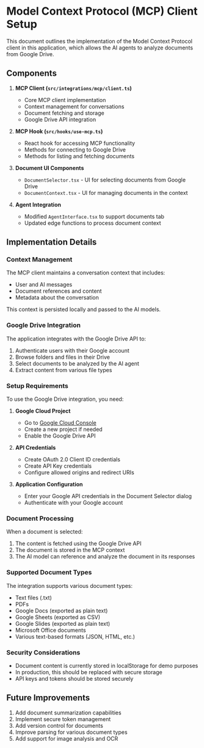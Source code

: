 
# Model Context Protocol (MCP) Client Setup

This document outlines the implementation of the Model Context Protocol client in this application, which allows the AI agents to analyze documents from Google Drive.

## Components

1. **MCP Client (`src/integrations/mcp/client.ts`)**
   - Core MCP client implementation
   - Context management for conversations
   - Document fetching and storage
   - Google Drive API integration

2. **MCP Hook (`src/hooks/use-mcp.ts`)**
   - React hook for accessing MCP functionality
   - Methods for connecting to Google Drive
   - Methods for listing and fetching documents

3. **Document UI Components**
   - `DocumentSelector.tsx` - UI for selecting documents from Google Drive
   - `DocumentContext.tsx` - UI for managing documents in the context

4. **Agent Integration**
   - Modified `AgentInterface.tsx` to support documents tab
   - Updated edge functions to process document context

## Implementation Details

### Context Management

The MCP client maintains a conversation context that includes:
- User and AI messages
- Document references and content
- Metadata about the conversation

This context is persisted locally and passed to the AI models.

### Google Drive Integration

The application integrates with the Google Drive API to:
1. Authenticate users with their Google account
2. Browse folders and files in their Drive
3. Select documents to be analyzed by the AI agent
4. Extract content from various file types

### Setup Requirements

To use the Google Drive integration, you need:

1. **Google Cloud Project**
   - Go to [Google Cloud Console](https://console.cloud.google.com)
   - Create a new project if needed
   - Enable the Google Drive API

2. **API Credentials**
   - Create OAuth 2.0 Client ID credentials
   - Create API Key credentials
   - Configure allowed origins and redirect URIs

3. **Application Configuration**
   - Enter your Google API credentials in the Document Selector dialog
   - Authenticate with your Google account

### Document Processing

When a document is selected:
1. The content is fetched using the Google Drive API
2. The document is stored in the MCP context
3. The AI model can reference and analyze the document in its responses

### Supported Document Types

The integration supports various document types:
- Text files (.txt)
- PDFs
- Google Docs (exported as plain text)
- Google Sheets (exported as CSV)
- Google Slides (exported as plain text)
- Microsoft Office documents
- Various text-based formats (JSON, HTML, etc.)

### Security Considerations

- Document content is currently stored in localStorage for demo purposes
- In production, this should be replaced with secure storage
- API keys and tokens should be stored securely

## Future Improvements

1. Add document summarization capabilities
2. Implement secure token management
3. Add version control for documents
4. Improve parsing for various document types
5. Add support for image analysis and OCR
